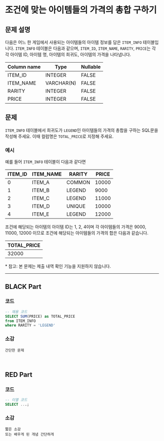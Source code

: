 # 조건에 맞는 아이템들의 가격의 총합 구하기

## 문제 설명

다음은 어느 한 게임에서 사용되는 아이템들의 아이템 정보를 담은 `ITEM_INFO` 테이블입니다. `ITEM_INFO` 테이블은 다음과 같으며, `ITEM_ID`, `ITEM_NAME`, `RARITY`, `PRICE`는 각각 아이템 ID, 아이템 명, 아이템의 희귀도, 아이템의 가격을 나타냅니다.

| Column name | Type        | Nullable | 
|-------------|-------------|----------|
| ITEM_ID     | INTEGER     | FALSE    |
| ITEM_NAME   | VARCHAR(N)  | FALSE    |
| RARITY      | INTEGER     | FALSE    |
| PRICE       | INTEGER     | FALSE    |

## 문제

`ITEM_INFO` 테이블에서 희귀도가 `LEGEND`인 아이템들의 가격의 총합을 구하는 SQL문을 작성해 주세요. 이때 컬럼명은 `TOTAL_PRICE`로 지정해 주세요.

### 예시

예를 들어 `ITEM_INFO` 테이블이 다음과 같다면

| ITEM_ID | ITEM_NAME | RARITY | PRICE  |
|---------|-----------|--------|--------|
| 0       | ITEM_A    | COMMON | 10000  |
| 1       | ITEM_B    | LEGEND | 9000   |
| 2       | ITEM_C    | LEGEND | 11000  |
| 3       | ITEM_D    | UNIQUE | 10000  |
| 4       | ITEM_E    | LEGEND | 12000  |

조건에 해당되는 아이템의 아이템 ID는 1, 2, 4이며 각 아이템들의 가격은 9000, 11000, 12000 이므로 조건에 해당되는 아이템들의 가격의 합은 다음과 같습니다.

| TOTAL_PRICE |
|-------------|
| 32000       |

\* 참고: 본 문제는 제출 내역 확인 기능을 지원하지 않습니다.



---
## BLACK Part

### 코드
```sql
-- 재용 코드
SELECT SUM(PRICE) as TOTAL_PRICE
from ITEM_INFO
where RARITY = 'LEGEND'
```
### 소감
```plaintext
간단한 문제
```

<br/>


## RED Part

### 코드
```sql
-- 이열 코드
SELECT ...;
```
### 소감
```plaintext
짧은 소감
또는 배우게 된 개념 간단하게
```
